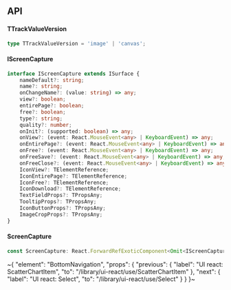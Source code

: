

## API

#### TTrackValueVersion

```ts
type TTrackValueVersion = 'image' | 'canvas';
```

#### IScreenCapture

```ts
interface IScreenCapture extends ISurface {
    nameDefault?: string;
    name?: string;
    onChangeName?: (value: string) => any;
    view?: boolean;
    entirePage?: boolean;
    free?: boolean;
    type?: string;
    quality?: number;
    onInit?: (supported: boolean) => any;
    onView?: (event: React.MouseEvent<any> | KeyboardEvent) => any;
    onEntirePage?: (event: React.MouseEvent<any> | KeyboardEvent) => any;
    onFree?: (event: React.MouseEvent<any> | KeyboardEvent) => any;
    onFreeSave?: (event: React.MouseEvent<any> | KeyboardEvent) => any;
    onFreeClose?: (event: React.MouseEvent<any> | KeyboardEvent) => any;
    IconView?: TElementReference;
    IconEntirePage?: TElementReference;
    IconFree?: TElementReference;
    IconDownload?: TElementReference;
    TextFieldProps?: TPropsAny;
    TooltipProps?: TPropsAny;
    IconButtonProps?: TPropsAny;
    ImageCropProps?: TPropsAny;
}
```

#### ScreenCapture

```ts
const ScreenCapture: React.ForwardRefExoticComponent<Omit<IScreenCapture, "ref"> & React.RefAttributes<unknown>>;
```


~{
  "element": "BottomNavigation",
  "props": {
    "previous": {
      "label": "UI react: ScatterChartItem",
      "to": "/library/ui-react/use/ScatterChartItem"
    },
    "next": {
      "label": "UI react: Select",
      "to": "/library/ui-react/use/Select"
    }
  }
}~
